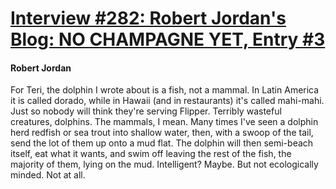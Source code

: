 # [Interview #282: Robert Jordan's Blog: NO CHAMPAGNE YET, Entry #3](https://www.theoryland.com/intvmain.php?i=282#3)

#### Robert Jordan

For Teri, the dolphin I wrote about is a fish, not a mammal. In Latin America it is called dorado, while in Hawaii (and in restaurants) it's called mahi-mahi. Just so nobody will think they're serving Flipper. Terribly wasteful creatures, dolphins. The mammals, I mean. Many times I've seen a dolphin herd redfish or sea trout into shallow water, then, with a swoop of the tail, send the lot of them up onto a mud flat. The dolphin will then semi-beach itself, eat what it wants, and swim off leaving the rest of the fish, the majority of them, lying on the mud. Intelligent? Maybe. But not ecologically minded. Not at all.

